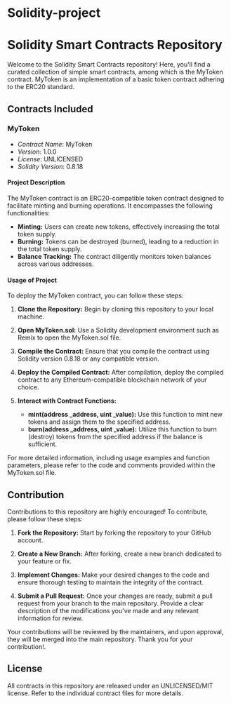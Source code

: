 # Solidity-project
# Solidity Smart Contracts Repository
Welcome to the Solidity Smart Contracts repository! Here, you'll find a curated collection of simple smart contracts, among which is the MyToken contract. MyToken is an implementation of a basic token contract adhering to the ERC20 standard.

## Contracts Included

### MyToken

- *Contract Name*: MyToken
- *Version*: 1.0.0
- *License*: UNLICENSED
- *Solidity Version*: 0.8.18

#### Project Description

The MyToken contract is an ERC20-compatible token contract designed to facilitate minting and burning operations. It encompasses the following functionalities:

- **Minting:** Users can create new tokens, effectively increasing the total token supply.
- **Burning:** Tokens can be destroyed (burned), leading to a reduction in the total token supply.
- **Balance Tracking:** The contract diligently monitors token balances across various addresses.

#### Usage of Project

To deploy the MyToken contract, you can follow these steps:

1. **Clone the Repository:** Begin by cloning this repository to your local machine.

2. **Open MyToken.sol:** Use a Solidity development environment such as Remix to open the MyToken.sol file.

3. **Compile the Contract:** Ensure that you compile the contract using Solidity version 0.8.18 or any compatible version.

4. **Deploy the Compiled Contract:** After compilation, deploy the compiled contract to any Ethereum-compatible blockchain network of your choice.

5. **Interact with Contract Functions:**
   - **mint(address _address, uint _value):** Use this function to mint new tokens and assign them to the specified address.
   - **burn(address _address, uint _value):** Utilize this function to burn (destroy) tokens from the specified address if the balance is sufficient.

For more detailed information, including usage examples and function parameters, please refer to the code and comments provided within the MyToken.sol file.

## Contribution 

Contributions to this repository are highly encouraged! To contribute, please follow these steps:

1. **Fork the Repository:** Start by forking the repository to your GitHub account.

2. **Create a New Branch:** After forking, create a new branch dedicated to your feature or fix.

3. **Implement Changes:** Make your desired changes to the code and ensure thorough testing to maintain the integrity of the contract.

4. **Submit a Pull Request:** Once your changes are ready, submit a pull request from your branch to the main repository. Provide a clear description of the modifications you've made and any relevant information for review.

Your contributions will be reviewed by the maintainers, and upon approval, they will be merged into the main repository. Thank you for your contribution!.

## License 

All contracts in this repository are released under an UNLICENSED/MIT license. Refer to the individual contract files for more details.
